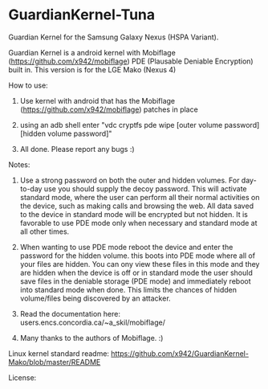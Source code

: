 GuardianKernel-Tuna
===================

Guardian Kernel for the Samsung Galaxy Nexus (HSPA Variant).

Guardian Kernel is a android kernel with Mobiflage (https://github.com/x942/mobiflage) PDE (Plausable Deniable Encryption) built in. This version is for the LGE Mako (Nexus 4)

How to use:

1) Use kernel with android that has the Mobiflage (https://github.com/x942/mobiflage) patches in place

2) using an adb shell enter "vdc cryptfs pde wipe [outer volume password] [hidden volume password]"

3) All done. Please report any bugs :)

Notes:

1) Use a strong password on both the outer and hidden volumes. For day-to-day use you should supply the decoy password. This will activate standard mode, where the user can perform all their normal activities on the device, such as making calls and browsing the web. All data saved to the device in standard mode will be encrypted but not hidden. It is favorable to use PDE mode only when necessary and standard mode at all other times.

2) When wanting to use PDE mode reboot the device and enter the password for the hidden volume. this boots into PDE mode where all of your files are hidden. You can ony view these files in this mode and they are hidden when the device is off or in standard mode the user should save files in the deniable storage (PDE mode) and immediately reboot into standard mode when done. This limits the chances of hidden volume/files being discovered by an attacker.

3) Read the documentation here: users.encs.concordia.ca/~a_skil/mobiflage/

4) Many thanks to the authors of Mobiflage. :)

Linux kernel standard readme: https://github.com/x942/GuardianKernel-Mako/blob/master/README

License: 
